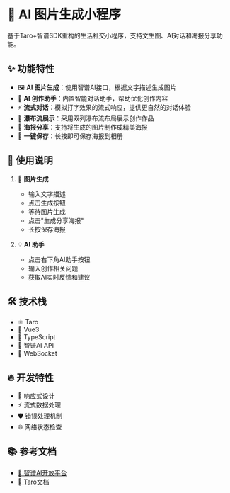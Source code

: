 # 🎨 AI 图片生成小程序

基于Taro+智谱SDK重构的生活社交小程序，支持文生图、AI对话和海报分享功能。

## ✨ 功能特性

- 🖼️ **AI 图片生成**：使用智谱AI接口，根据文字描述生成图片
- 🤖 **AI 创作助手**：内置智能对话助手，帮助优化创作内容
- ⚡ **流式对话**：模拟打字效果的流式响应，提供更自然的对话体验
- 📱 **瀑布流展示**：采用双列瀑布流布局展示创作作品
- 🎯 **海报分享**：支持将生成的图片制作成精美海报
- 💾 **一键保存**：长按即可保存海报到相册

## 📖 使用说明

1. 🎨 **图片生成**
   - 输入文字描述
   - 点击生成按钮
   - 等待图片生成
   - 点击"生成分享海报"
   - 长按保存海报

2. 💡 **AI 助手**
   - 点击右下角AI助手按钮
   - 输入创作相关问题
   - 获取AI实时反馈和建议

## 🛠️ 技术栈

- ⚛️ Taro
- 💚 Vue3
- 📘 TypeScript
- 🤖 智谱AI API
- 🔌 WebSocket

## 🔥 开发特性

- 📱 响应式设计
- ⚡ 流式数据处理
- 🛡️ 错误处理机制
- 🌐 网络状态检查

## 📚 参考文档

- [🤖 智谱AI开放平台](https://open.bigmodel.cn/dev/api)
- [📱 Taro文档](https://taro.zone/)